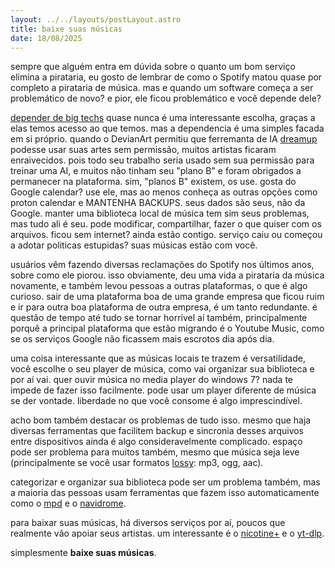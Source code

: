 ```yaml
---
layout: ../../layouts/postLayout.astro
title: baixe suas músicas
date: 18/08/2025
---
```


sempre que alguém entra em dúvida sobre o quanto um bom serviço elimina a pirataria, eu gosto de lembrar de como o Spotify matou quase por completo a pirataria de música. mas e quando um software começa a ser problemático de novo? e pior, ele ficou problemático e você depende dele?

[depender de big techs](https://deveducaua.github.io/posts/dependencia-as-big-techs.html) quase nunca é uma interessante escolha, graças a elas temos acesso ao que temos. mas a dependencia é uma simples facada em si próprio. quando o DevianArt permitiu que ferremanta de IA [dreamup](https://www.deviantart.com/dreamup) podesse usar suas artes sem permissão, muitos artistas ficaram enraivecidos. pois todo seu trabalho seria usado sem sua permissão para treinar uma AI, e muitos não tinham seu "plano B" e foram obrigados a permanecer na plataforma. sim, "planos B" existem, os use. gosta do Google calendar? use ele, mas ao menos conheça as outras opções como proton calendar e MANTENHA BACKUPS. seus dados são seus, não da Google.
manter uma biblioteca local de música tem sim seus problemas, mas tudo ali é seu. pode modificar, compartilhar, fazer o que quiser com os arquivos. ficou sem internet? ainda estão contigo. serviço caiu ou começou a adotar politicas estupidas? suas músicas estão com você.

usuários vêm fazendo diversas reclamações do Spotify nos últimos anos, sobre como ele piorou. isso obviamente, deu uma vida a pirataria da música novamente, e também levou pessoas a outras plataformas, o que é algo curioso. sair de uma plataforma boa de uma grande empresa que ficou ruim e ir para outra boa plataforma de outra empresa, é um tanto redundante. é questão de tempo até tudo se tornar horrível aí também, principalmente porquê a principal plataforma que estão migrando é o Youtube Music, como se os serviços Google não ficassem mais escrotos dia após dia.

uma coisa interessante que as músicas locais te trazem é versatilidade, você escolhe o seu player de música, como vai organizar sua biblioteca e por aí vai. quer ouvir música no media player do windows 7? nada te impede de fazer isso facilmente. pode usar um player diferente de música se der vontade. liberdade no que você consome é algo imprescindível.

acho bom também destacar os problemas de tudo isso. mesmo que haja diversas ferramentas que facilitem backup e sincronia desses arquivos entre dispositivos ainda é algo consideravelmente complicado. espaço pode ser problema para muitos também, mesmo que música seja leve (principalmente se você usar formatos [lossy](https://en.wikipedia.org/wiki/Lossy_compression): mp3, ogg, aac).

categorizar e organizar sua biblioteca pode ser um problema também, mas a maioria das pessoas usam ferramentas que fazem isso automaticamente como o [mpd](https://musicpd.org) e o [navidrome](https://navidrome.org).

para baixar suas músicas, há diversos serviços por aí, poucos que realmente vão apoiar seus artistas. um interessante é o [nicotine+](https://nicotine-plus.org) e o [yt-dlp](https://github.com/yt-dlp/yt-dlp).

simplesmente **baixe suas músicas**.
